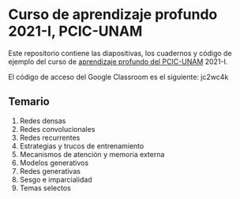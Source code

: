 # Curso de aprendizaje profundo 2021-I, PCIC-UNAM
Este repositorio contiene las diapositivas, los cuadernos y código de ejemplo del curso de [aprendizaje profundo del PCIC-UNAM](http://turing.iimas.unam.mx/~gibranfp/cursos/aprendizaje_profundo/) 2021-I.

El código de acceso del Google Classroom es el siguiente: jc2wc4k

## Temario
1. Redes densas
2. Redes convolucionales
3. Redes recurrentes
4. Estrategias y trucos de entrenamiento
5. Mecanismos de atención y memoria externa
6. Modelos generativos
7. Redes generativas
8. Sesgo e imparcialidad
9. Temas selectos




<!-- ## Ambiente de programación
Para ejecutar los ejercicios y *notebooks* de este repositorio se requiere lo siguiente:

* Python (>= 3.6)
* [Tensorflow 2](https://www.tensorflow.org/), que adopta [Keras](https://www.tensorflow.org/versions/r2.0/api_docs/python/tf/keras) como interfaz de alto nivel para construir y entrenar redes neuronales.
* [Tensorflow Probability](https://www.tensorflow.org/probability/)
* [Tensorboard](https://www.tensorflow.org/tensorboard/)
* [Tensorflow Hub](https://www.tensorflow.org/hub/)
* [scikit-learn 0.21.3](https://scikit-learn.org/)
* [matplotlib 3.1.1](https://matplotlib.org/)
* [seaborn 0.9.0](https://seaborn.pydata.org/)

Puedes usar [Google Colab](https://colab.research.google.com) o crear un ambiente local en tu computadora usando [Anaconda](https://www.anaconda.com/).

### Google Colab
[Google Colab](https://colab.research.google.com) es un servicio para crear, editar, alojar y ejecutar *noteboos* en la nube. Ofrece ambientes con CPU, GPU y TPU de forma gratuita, aunque con un tiempo máximo de ejecución.

Se sugiere trabajar en un ambiente GPU, el cual puedes activar de la siguiente manera:
* Abre el menú `Entorno de ejecución`
* Elige la opción `Restablecer todos los entornos de ejecución...` .
* Vuelve a abrir `Entorno de ejecución`
* Elige `Cambiar tipo de entorno de ejecución`
* Selecciona Python 3 como `Tipo de ejecución` y GPU de la lista de `Acelerador por hardware`

![](figs/escoge_acelerador.png)

Puedes crear un nuevo *notebook* desde Colab, subir uno existente desde tu computadora o importarlo de Google Drive o GitHub.

### Ambiente local
Para instalar el ambiente completo en tu computadora, se sugiere usar [Anaconda](https://www.anaconda.com/) con el archivo `environment_cpu.yml` de la siguiente manera:

```
conda env create -n cursoap -f environment_cpu.yml
```

Si tu computadora cuenta con GPU NVIDIA y deseas aprovecharlo, instala los controladores y cambia el archivo `environment_cpu.yml` por `environment_gpu.yml`, es decir

```
conda env create -n cursoap -f environment_gpu.yml
```

Puedes cambiar el nombre del ambiente por el que tu prefieras. Finalmente, debes activar el ambiente cuando desees utilizarlo

```
conda activate cursoap
```

Una vez activado, puedes lanzar Jupyter Notebooks

```
jupyter notebook
```

Este comando abrirá una pestaña o ventana en tu navegador web, como se muestra en la siguiente captura de pantalla:

![](figs/jupyter_notebook.png)

Aquí puedes crear un nuevo *notebook* seleccionando el botón `New` y posteriormente `Python 3`. También puedes cargar uno existente seleccionando un archivo con extensión `.ipynb` dentro del directorio donde se lanzó el comando. Con `Upload` agregas archivos que se encuentran en otra parte de tu computadora a este directorio. Para salir, simplemente presiona el botón `Quit` y cierra la pestaña o ventada correspondiente.

Para desactivar el ambiente

```
conda deactivate
``` -->
